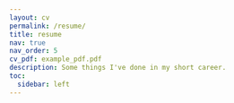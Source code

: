 ```yaml
---
layout: cv
permalink: /resume/
title: resume
nav: true
nav_order: 5
cv_pdf: example_pdf.pdf
description: Some things I've done in my short career.
toc:
  sidebar: left
---
```

